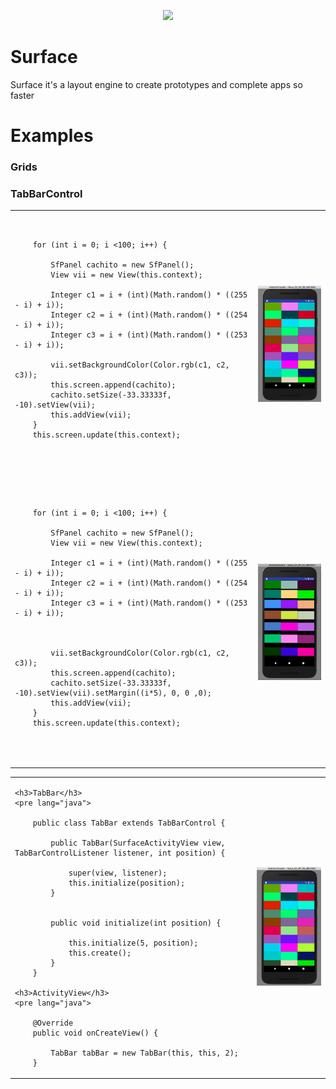 <p align="center">
  <img src="https://github.com/nalancer08/ABAIS/blob/master/logo.png">
</p>

# Surface

Surface it's a layout engine to create prototypes and complete apps so faster


# Examples

### Grids

<table>

  <tr>
  <td>
  	<pre lang="java">

		for (int i = 0; i <100; i++) {

	 		SfPanel cachito = new SfPanel();
	 		View vii = new View(this.context);

			Integer c1 = i + (int)(Math.random() * ((255 - i) + i));
			Integer c2 = i + (int)(Math.random() * ((254 - i) + i));
			Integer c3 = i + (int)(Math.random() * ((253 - i) + i));

			vii.setBackgroundColor(Color.rgb(c1, c2, c3));
			this.screen.append(cachito);
			cachito.setSize(-33.33333f, -10).setView(vii);
			this.addView(vii);
		}
		this.screen.update(this.context);
  </td>
  <td>
      <img src="/Images/example_grid.png" height="100%">
  </td>
  </tr>

  <tr>
  <td>
  	<pre lang="java">

		for (int i = 0; i <100; i++) {

	 		SfPanel cachito = new SfPanel();
	 		View vii = new View(this.context);

			Integer c1 = i + (int)(Math.random() * ((255 - i) + i));
			Integer c2 = i + (int)(Math.random() * ((254 - i) + i));
			Integer c3 = i + (int)(Math.random() * ((253 - i) + i));



			vii.setBackgroundColor(Color.rgb(c1, c2, c3));
			this.screen.append(cachito);
			cachito.setSize(-33.33333f, -10).setView(vii).setMargin((i*5), 0, 0 ,0);
			this.addView(vii);
		}
		this.screen.update(this.context);
  </td>
  <td>
      <img src="/Images/example_grid_margin_top.png" height="100%">
  </td>
  </tr>


### TabBarControl

<table>

  <tr>
  <td>

  	<h3>TabBar</h3>
  	<pre lang="java">

		public class TabBar extends TabBarControl {

		    public TabBar(SurfaceActivityView view, TabBarControlListener listener, int position) {

        		super(view, listener);
        		this.initialize(position);
    		}


		    public void initialize(int position) {

		        this.initialize(5, position);
		        this.create();
		    }
		}

	<h3>ActivityView</h3>
  	<pre lang="java">

  		@Override
    	public void onCreateView() {

        	TabBar tabBar = new TabBar(this, this, 2);
    	}

  </td>
  <td>
      <img src="/Images/example_grid.png" height="100%">
  </td>
  </tr>

